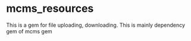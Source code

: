 mcms_resources
==============

This is a gem for file uploading, downloading. This is mainly dependency gem of mcms gem